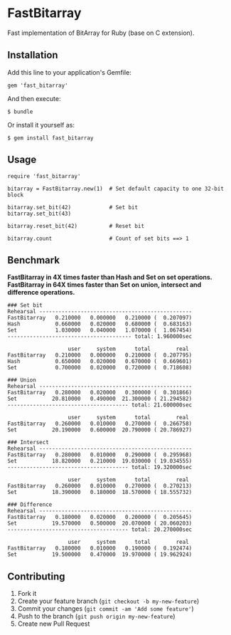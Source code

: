 # FastBitarray

Fast implementation of BitArray for Ruby (base on C extension).

## Installation

Add this line to your application's Gemfile:

    gem 'fast_bitarray'

And then execute:

    $ bundle

Or install it yourself as:

    $ gem install fast_bitarray

## Usage

~~~
require 'fast_bitarray'

bitarray = FastBitarray.new(1)  # Set default capacity to one 32-bit block

bitarray.set_bit(42)            # Set bit
bitarray.set_bit(43)

bitarray.reset_bit(42)          # Reset bit

bitarray.count                  # Count of set bits ==> 1
~~~

## Benchmark

**FastBitarray in 4X times faster than Hash and Set on set operations.**
**FastBitarray in 64X times faster than Set on union, intersect and difference operations.**

~~~
### Set bit
Rehearsal ------------------------------------------------
FastBitarray   0.210000   0.000000   0.210000 (  0.207097)
Hash           0.660000   0.020000   0.680000 (  0.683163)
Set            1.030000   0.040000   1.070000 (  1.067454)
--------------------------------------- total: 1.960000sec

                   user     system      total        real
FastBitarray   0.210000   0.000000   0.210000 (  0.207795)
Hash           0.650000   0.020000   0.670000 (  0.669601)
Set            0.700000   0.020000   0.720000 (  0.718608)

### Union
Rehearsal ------------------------------------------------
FastBitarray   0.280000   0.020000   0.300000 (  0.301866)
Set           20.810000   0.490000  21.300000 ( 21.294582)
-------------------------------------- total: 21.600000sec

                   user     system      total        real
FastBitarray   0.260000   0.010000   0.270000 (  0.266758)
Set           20.190000   0.600000  20.790000 ( 20.786927)

### Intersect
Rehearsal ------------------------------------------------
FastBitarray   0.280000   0.010000   0.290000 (  0.295968)
Set           18.820000   0.210000  19.030000 ( 19.034555)
-------------------------------------- total: 19.320000sec

                   user     system      total        real
FastBitarray   0.260000   0.010000   0.270000 (  0.270213)
Set           18.390000   0.180000  18.570000 ( 18.555732)

### Difference
Rehearsal ------------------------------------------------
FastBitarray   0.180000   0.020000   0.200000 (  0.205645)
Set           19.570000   0.500000  20.070000 ( 20.060203)
-------------------------------------- total: 20.270000sec

                   user     system      total        real
FastBitarray   0.180000   0.010000   0.190000 (  0.192474)
Set           19.500000   0.470000  19.970000 ( 19.962924)
~~~

## Contributing

1. Fork it
2. Create your feature branch (`git checkout -b my-new-feature`)
3. Commit your changes (`git commit -am 'Add some feature'`)
4. Push to the branch (`git push origin my-new-feature`)
5. Create new Pull Request
